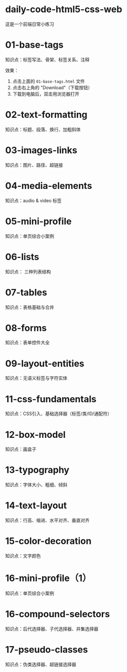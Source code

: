 # daily-code-html5-css-web
这是一个前端日常小练习
# 01-base-tags
知识点：标签写法、骨架、标签关系、注释

效果：
1. 点击上面的 `01-base-tags.html` 文件
2. 点击右上角的 "Download"（下载按钮）
3. 下载到电脑后，双击用浏览器打开
# 02-text-formatting
知识点：标题、段落、换行、加粗斜体
# 03-images-links
知识点：图片、路径、超链接
# 04-media-elements
知识点：audio & video 标签
# 05-mini-profile
知识点：单页综合小案例
# 06-lists
知识点：	三种列表结构
# 07-tables
知识点：表格基础与合并
# 08-forms
知识点：表单控件大全
# 09-layout-entities
知识点：无语义标签与字符实体
# 11-css-fundamentals
知识点：CSS引入、基础选择器（标签/类/ID/通配符）
# 12-box-model
知识点：画盒子
# 13-typography
知识点：字体大小、粗细、倾斜
# 14-text-layout
知识点：行高、缩进、水平对齐、垂直对齐
# 15-color-decoration
知识点：文字颜色
# 16-mini-profile（1）
知识点：单页综合小案例
# 16-compound-selectors
知识点：后代选择器、子代选择器、并集选择器
# 17-pseudo-classes
知识点：伪类选择器、超链接选择器
